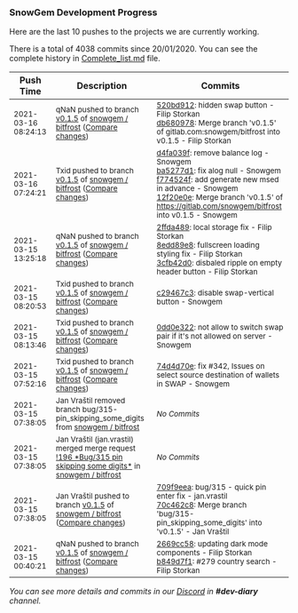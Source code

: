 
### SnowGem Development Progress

Here are the last 10 pushes to the projects we are currently working.

There is a total of 4038 commits since 20/01/2020. You can see the complete history in
 [Complete_list.md](Complete_list.md) file.

| Push Time | Description | Commits |
| --- | --- | --- |
| <sub>2021-03-16 08:24:13</sub> | <sub>qNaN pushed to branch [v0\.1\.5](https://gitlab.com/snowgem/bitfrost/commits/v0.1.5) of [snowgem / bitfrost](https://gitlab.com/snowgem/bitfrost) ([Compare changes](https://gitlab.com/snowgem/bitfrost/compare/12f20e0e1beb8acd9d390668c68b7576b2c76d01...db68097838fd03f20683a6ee72bdc9d43f14360b))</sub> | <sub>[520bd912](https://gitlab.com/snowgem/bitfrost/-/commit/520bd912f7c084932e3e5adddcc09b47c70356e7): hidden swap button - Filip Storkan<br>[db680978](https://gitlab.com/snowgem/bitfrost/-/commit/db68097838fd03f20683a6ee72bdc9d43f14360b): Merge branch 'v0.1.5' of gitlab.com:snowgem/bitfrost into v0.1.5 - Filip Storkan</sub> |
| <sub>2021-03-16 07:24:21</sub> | <sub>Txid pushed to branch [v0\.1\.5](https://gitlab.com/snowgem/bitfrost/commits/v0.1.5) of [snowgem / bitfrost](https://gitlab.com/snowgem/bitfrost) ([Compare changes](https://gitlab.com/snowgem/bitfrost/compare/3cfb42d0464ea090c43c292969833e4bd47d3034...12f20e0e1beb8acd9d390668c68b7576b2c76d01))</sub> | <sub>[d4fa039f](https://gitlab.com/snowgem/bitfrost/-/commit/d4fa039f5ab2af8f92758a71b1aefc6465acb63f): remove balance log - Snowgem<br>[ba5277d1](https://gitlab.com/snowgem/bitfrost/-/commit/ba5277d1d230f0931f0f9ff9985fda73bb7419c8): fix alog null - Snowgem<br>[f774524f](https://gitlab.com/snowgem/bitfrost/-/commit/f774524f5bf725d9106f622c8d468703186428f9): add generate new msed in advance - Snowgem<br>[12f20e0e](https://gitlab.com/snowgem/bitfrost/-/commit/12f20e0e1beb8acd9d390668c68b7576b2c76d01): Merge branch 'v0.1.5' of https://gitlab.com/snowgem/bitfrost into v0.1.5 - Snowgem</sub> |
| <sub>2021-03-15 13:25:18</sub> | <sub>qNaN pushed to branch [v0\.1\.5](https://gitlab.com/snowgem/bitfrost/commits/v0.1.5) of [snowgem / bitfrost](https://gitlab.com/snowgem/bitfrost) ([Compare changes](https://gitlab.com/snowgem/bitfrost/compare/c29467c3604daae71e64dc4c83ec5ff37c428905...3cfb42d0464ea090c43c292969833e4bd47d3034))</sub> | <sub>[2ffda489](https://gitlab.com/snowgem/bitfrost/-/commit/2ffda489e67453e5aebd58f33b3d90fd9b0ff4bb): local storage fix - Filip Storkan<br>[8edd89e8](https://gitlab.com/snowgem/bitfrost/-/commit/8edd89e835fcfea06b06154a22efad10471a7fcf): fullscreen loading styling fix - Filip Storkan<br>[3cfb42d0](https://gitlab.com/snowgem/bitfrost/-/commit/3cfb42d0464ea090c43c292969833e4bd47d3034): disbaled ripple on empty header button - Filip Storkan</sub> |
| <sub>2021-03-15 08:20:53</sub> | <sub>Txid pushed to branch [v0\.1\.5](https://gitlab.com/snowgem/bitfrost/commits/v0.1.5) of [snowgem / bitfrost](https://gitlab.com/snowgem/bitfrost) ([Compare changes](https://gitlab.com/snowgem/bitfrost/compare/0dd0e322108c45f856cb7dd9b21222e269eaba20...c29467c3604daae71e64dc4c83ec5ff37c428905))</sub> | <sub>[c29467c3](https://gitlab.com/snowgem/bitfrost/-/commit/c29467c3604daae71e64dc4c83ec5ff37c428905): disable swap-vertical button - Snowgem</sub> |
| <sub>2021-03-15 08:13:46</sub> | <sub>Txid pushed to branch [v0\.1\.5](https://gitlab.com/snowgem/bitfrost/commits/v0.1.5) of [snowgem / bitfrost](https://gitlab.com/snowgem/bitfrost) ([Compare changes](https://gitlab.com/snowgem/bitfrost/compare/74d4d70e1710103e546f9492464b855e00ce90f8...0dd0e322108c45f856cb7dd9b21222e269eaba20))</sub> | <sub>[0dd0e322](https://gitlab.com/snowgem/bitfrost/-/commit/0dd0e322108c45f856cb7dd9b21222e269eaba20): not allow to switch swap pair if it's not allowed on server - Snowgem</sub> |
| <sub>2021-03-15 07:52:16</sub> | <sub>Txid pushed to branch [v0\.1\.5](https://gitlab.com/snowgem/bitfrost/commits/v0.1.5) of [snowgem / bitfrost](https://gitlab.com/snowgem/bitfrost) ([Compare changes](https://gitlab.com/snowgem/bitfrost/compare/70c462c8c07783e90d777bd130a5f971bde7c9b3...74d4d70e1710103e546f9492464b855e00ce90f8))</sub> | <sub>[74d4d70e](https://gitlab.com/snowgem/bitfrost/-/commit/74d4d70e1710103e546f9492464b855e00ce90f8): fix #342, Issues on select source destination of wallets in SWAP - Snowgem</sub> |
| <sub>2021-03-15 07:38:05</sub> | <sub>Jan Vraštil removed branch bug/315-pin_skipping_some_digits from [snowgem / bitfrost](https://gitlab.com/snowgem/bitfrost)</sub> | <sub>_No Commits_</sub> |
| <sub>2021-03-15 07:38:05</sub> | <sub>Jan Vraštil (jan.vrastil) merged merge request [\!196 \*Bug/315 pin skipping some digits\*](https://gitlab.com/snowgem/bitfrost/-/merge_requests/196) in [snowgem / bitfrost](https://gitlab.com/snowgem/bitfrost)</sub> | <sub>_No Commits_</sub> |
| <sub>2021-03-15 07:38:05</sub> | <sub>Jan Vraštil pushed to branch [v0\.1\.5](https://gitlab.com/snowgem/bitfrost/commits/v0.1.5) of [snowgem / bitfrost](https://gitlab.com/snowgem/bitfrost) ([Compare changes](https://gitlab.com/snowgem/bitfrost/compare/b849d7f1b07958c04613155d59792ee4d1095372...70c462c8c07783e90d777bd130a5f971bde7c9b3))</sub> | <sub>[709f9eea](https://gitlab.com/snowgem/bitfrost/-/commit/709f9eeaa00245e726c55932fc684a93dcf2e8e2): bug/315 - quick pin enter fix - jan.vrastil<br>[70c462c8](https://gitlab.com/snowgem/bitfrost/-/commit/70c462c8c07783e90d777bd130a5f971bde7c9b3): Merge branch 'bug/315-pin_skipping_some_digits' into 'v0.1.5' - Jan Vraštil</sub> |
| <sub>2021-03-15 00:40:21</sub> | <sub>qNaN pushed to branch [v0\.1\.5](https://gitlab.com/snowgem/bitfrost/commits/v0.1.5) of [snowgem / bitfrost](https://gitlab.com/snowgem/bitfrost) ([Compare changes](https://gitlab.com/snowgem/bitfrost/compare/b72d8a5321f5792e65030a3b23c63ce25d639c81...b849d7f1b07958c04613155d59792ee4d1095372))</sub> | <sub>[2669cc58](https://gitlab.com/snowgem/bitfrost/-/commit/2669cc583dca83105c028e8f28ecf9a5734df8d9): updating dark mode components - Filip Storkan<br>[b849d7f1](https://gitlab.com/snowgem/bitfrost/-/commit/b849d7f1b07958c04613155d59792ee4d1095372): #279 country search - Filip Storkan</sub> |

_You can see more details and commits in our [Discord](https://discord.gg/zumGnbg) in **#dev-diary** channel._
